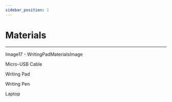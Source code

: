 ```yaml
---
sidebar_position: 1
---
```


# Materials
---

Image17 - WritingPadMaterialsImage

Micro-USB Cable

Writing Pad

Writing Pen

Laptop